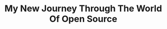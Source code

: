 ---
layout: post
title: My New Journey Through The World Of Open Source
tags:
  - open-source
  - github
---